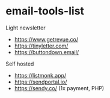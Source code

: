 # email-tools-list

Light newsletter

- https://www.getrevue.co/
- https://tinyletter.com/
- https://buttondown.email/

Self hosted

- https://listmonk.app/
- https://sendportal.io/
- https://sendy.co/ (1x payment, PHP)

